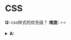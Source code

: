 # CSS



**Q:** css样式的优先级？ 
**难度:**  &#x2B50;&#x2B50;
<details>
    <summary> <span style='font-weight:bold'>A:</span> </summary>


!important > 行内 > 内联 > 外链
id > class > 伪类(first-child/last-child等等) > 元素
后声明 > 先声明（后声明的样式会覆盖掉先声明的样式，与使用顺序无关）
</details>

